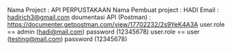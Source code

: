 Nama Project : API PERPUSTAKAAN
Nama Pembuat project : HADI
Email : hadirich3@gmail.com
doumentasi API (Postman) : https://documenter.getpostman.com/view/17702232/2s9YeK4A3A
user.role == admin (hadi@mail.com)
password (12345678)
user.role == user (testing@mail.com)
password (12345678)
